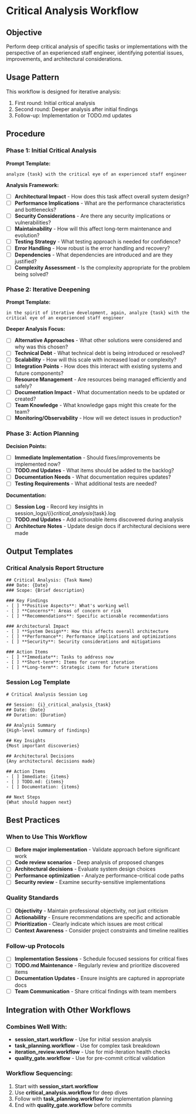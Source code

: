 # Critical Analysis Workflow

## Objective
Perform deep critical analysis of specific tasks or implementations with the perspective of an experienced staff engineer, identifying potential issues, improvements, and architectural considerations.

## Usage Pattern
This workflow is designed for iterative analysis:
1. First round: Initial critical analysis
2. Second round: Deeper analysis after initial findings
3. Follow-up: Implementation or TODO.md updates

## Procedure

### Phase 1: Initial Critical Analysis

**Prompt Template:**
```
analyze {task} with the critical eye of an experienced staff engineer
```

**Analysis Framework:**
- [ ] **Architectural Impact** - How does this task affect overall system design?
- [ ] **Performance Implications** - What are the performance characteristics and bottlenecks?
- [ ] **Security Considerations** - Are there any security implications or vulnerabilities?
- [ ] **Maintainability** - How will this affect long-term maintenance and evolution?
- [ ] **Testing Strategy** - What testing approach is needed for confidence?
- [ ] **Error Handling** - How robust is the error handling and recovery?
- [ ] **Dependencies** - What dependencies are introduced and are they justified?
- [ ] **Complexity Assessment** - Is the complexity appropriate for the problem being solved?

### Phase 2: Iterative Deepening

**Prompt Template:**
```
in the spirit of iterative development, again, analyze {task} with the critical eye of an experienced staff engineer
```

**Deeper Analysis Focus:**
- [ ] **Alternative Approaches** - What other solutions were considered and why was this chosen?
- [ ] **Technical Debt** - What technical debt is being introduced or resolved?
- [ ] **Scalability** - How will this scale with increased load or complexity?
- [ ] **Integration Points** - How does this interact with existing systems and future components?
- [ ] **Resource Management** - Are resources being managed efficiently and safely?
- [ ] **Documentation Impact** - What documentation needs to be updated or created?
- [ ] **Team Knowledge** - What knowledge gaps might this create for the team?
- [ ] **Monitoring/Observability** - How will we detect issues in production?

### Phase 3: Action Planning

**Decision Points:**
- [ ] **Immediate Implementation** - Should fixes/improvements be implemented now?
- [ ] **TODO.md Updates** - What items should be added to the backlog?
- [ ] **Documentation Needs** - What documentation requires updates?
- [ ] **Testing Requirements** - What additional tests are needed?

**Documentation:**
- [ ] **Session Log** - Record key insights in session_logs/{i}_critical_analysis_{task}.log
- [ ] **TODO.md Updates** - Add actionable items discovered during analysis
- [ ] **Architecture Notes** - Update design docs if architectural decisions were made

## Output Templates

### Critical Analysis Report Structure
```
## Critical Analysis: {Task Name}
### Date: {Date}
### Scope: {Brief description}

### Key Findings
- [ ] **Positive Aspects**: What's working well
- [ ] **Concerns**: Areas of concern or risk
- [ ] **Recommendations**: Specific actionable recommendations

### Architectural Impact
- [ ] **System Design**: How this affects overall architecture
- [ ] **Performance**: Performance implications and optimizations
- [ ] **Security**: Security considerations and mitigations

### Action Items
- [ ] **Immediate**: Tasks to address now
- [ ] **Short-term**: Items for current iteration
- [ ] **Long-term**: Strategic items for future iterations
```

### Session Log Template
```
# Critical Analysis Session Log

## Session: {i}_critical_analysis_{task}
## Date: {Date}
## Duration: {Duration}

## Analysis Summary
{High-level summary of findings}

## Key Insights
{Most important discoveries}

## Architectural Decisions
{Any architectural decisions made}

## Action Items
- [ ] Immediate: {items}
- [ ] TODO.md: {items}
- [ ] Documentation: {items}

## Next Steps
{What should happen next}
```

## Best Practices

### When to Use This Workflow
- [ ] **Before major implementation** - Validate approach before significant work
- [ ] **Code review scenarios** - Deep analysis of proposed changes
- [ ] **Architectural decisions** - Evaluate system design choices
- [ ] **Performance optimization** - Analyze performance-critical code paths
- [ ] **Security review** - Examine security-sensitive implementations

### Quality Standards
- [ ] **Objectivity** - Maintain professional objectivity, not just criticism
- [ ] **Actionability** - Ensure recommendations are specific and actionable
- [ ] **Prioritization** - Clearly indicate which issues are most critical
- [ ] **Context Awareness** - Consider project constraints and timeline realities

### Follow-up Protocols
- [ ] **Implementation Sessions** - Schedule focused sessions for critical fixes
- [ ] **TODO.md Maintenance** - Regularly review and prioritize discovered items
- [ ] **Documentation Updates** - Ensure insights are captured in appropriate docs
- [ ] **Team Communication** - Share critical findings with team members

## Integration with Other Workflows

### Combines Well With:
- **session_start.workflow** - Use for initial session analysis
- **task_planning.workflow** - Use for complex task breakdown
- **iteration_review.workflow** - Use for mid-iteration health checks
- **quality_gate.workflow** - Use for pre-commit critical validation

### Workflow Sequencing:
1. Start with **session_start.workflow**
2. Use **critical_analysis.workflow** for deep dives
3. Follow with **task_planning.workflow** for implementation planning
4. End with **quality_gate.workflow** before commits